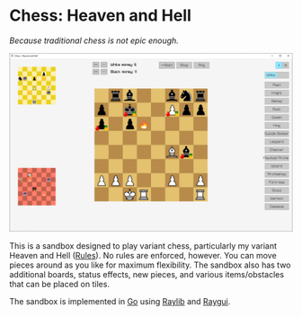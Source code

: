 # Chess: Heaven and Hell

*Because traditional chess is not epic enough.*

![in-game screenshot](docs/images/screenshot_1.png)

This is a sandbox designed to play variant chess, particularly my variant Heaven and Hell ([Rules](docs/RULES.md)). No rules are enforced, however. You can move pieces around as you like for maximum flexibility.
The sandbox also has two additional boards, status effects, new pieces, and various items/obstacles that can be placed on tiles.

The sandbox is implemented in [Go](https://go.dev/) using [Raylib](https://www.raylib.com/) and [Raygui](https://github.com/raysan5/raygui).
